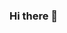 ### Hi there 👋

<!--
**ibraheemamodu/ibraheemamodu** is a ✨ _special_ ✨ repository because its `README.md` (this file) appears on your GitHub profile.

Here are some ideas to get you started:

- 🔭 I’m currently working on building my technical skill in Data Analysis
- 🌱 I’m currently learning Data Analysis in the NG30 Days of Learning
- 👯 I’m looking to collaborate on data analysis and projects
- 🤔 I’m looking for help with breaking technical concepts 
- 💬 Ask me about my learning journey and progress
- 📫 How to reach me: https://twitter.com/ibraheem_amodu
- 😄 Pronouns: (HE/HIM/HIS)
- ⚡ Fun fact: I like to try new things
